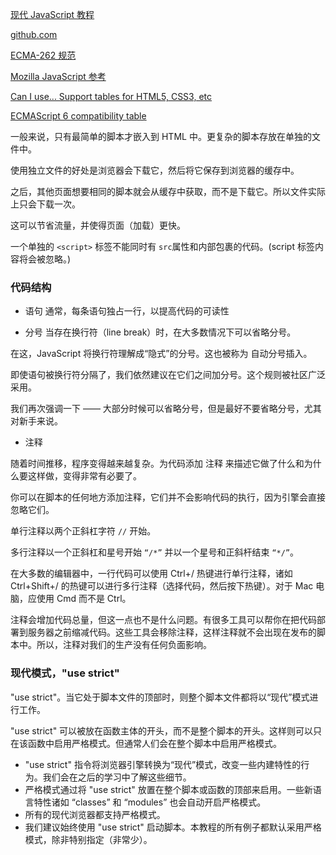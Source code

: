 [现代 JavaScript 教程](https://zh.javascript.info/)

[github.com](https://github.com/javascript-tutorial/zh.javascript.info)

[ECMA-262 规范](https://tc39.es/ecma262/)

[Mozilla JavaScript 参考](https://developer.mozilla.org/zh-CN/docs/Web/JavaScript/Reference)

[Can I use... Support tables for HTML5, CSS3, etc](http://caniuse.com)

[ECMAScript 6 compatibility table](https://kangax.github.io/compat-table/es6/)

一般来说，只有最简单的脚本才嵌入到 HTML 中。更复杂的脚本存放在单独的文件中。

使用独立文件的好处是浏览器会下载它，然后将它保存到浏览器的缓存中。

之后，其他页面想要相同的脚本就会从缓存中获取，而不是下载它。所以文件实际上只会下载一次。

这可以节省流量，并使得页面（加载）更快。

一个单独的 `<script>` 标签不能同时有 `src`属性和内部包裹的代码。(script 标签内容将会被忽略。)

### 代码结构

* 语句
通常，每条语句独占一行，以提高代码的可读性

* 分号
当存在换行符（line break）时，在大多数情况下可以省略分号。

在这，JavaScript 将换行符理解成“隐式”的分号。这也被称为 自动分号插入。

即使语句被换行符分隔了，我们依然建议在它们之间加分号。这个规则被社区广泛采用。  

我们再次强调一下 —— 大部分时候可以省略分号，但是最好不要省略分号，尤其对新手来说。

* 注释

随着时间推移，程序变得越来越复杂。为代码添加 注释 来描述它做了什么和为什么要这样做，变得非常有必要了。

你可以在脚本的任何地方添加注释，它们并不会影响代码的执行，因为引擎会直接忽略它们。


单行注释以两个正斜杠字符 `//` 开始。

多行注释以一个正斜杠和星号开始 `“/*”` 并以一个星号和正斜杆结束 `“*/”`。

在大多数的编辑器中，一行代码可以使用 Ctrl+/ 热键进行单行注释，诸如 Ctrl+Shift+/ 的热键可以进行多行注释（选择代码，然后按下热键）。对于 Mac 电脑，应使用 Cmd 而不是 Ctrl。

注释会增加代码总量，但这一点也不是什么问题。有很多工具可以帮你在把代码部署到服务器之前缩减代码。这些工具会移除注释，这样注释就不会出现在发布的脚本中。所以，注释对我们的生产没有任何负面影响。



### 现代模式，"use strict"

"use strict"。当它处于脚本文件的顶部时，则整个脚本文件都将以“现代”模式进行工作。

"use strict" 可以被放在函数主体的开头，而不是整个脚本的开头。这样则可以只在该函数中启用严格模式。但通常人们会在整个脚本中启用严格模式。

* "use strict" 指令将浏览器引擎转换为“现代”模式，改变一些内建特性的行为。我们会在之后的学习中了解这些细节。
* 严格模式通过将 "use strict" 放置在整个脚本或函数的顶部来启用。一些新语言特性诸如 “classes” 和 “modules” 也会自动开启严格模式。
* 所有的现代浏览器都支持严格模式。
* 我们建议始终使用 "use strict" 启动脚本。本教程的所有例子都默认采用严格模式，除非特别指定（非常少）。